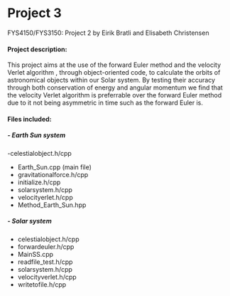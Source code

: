 # Project 3
FYS4150/FYS3150: Project 2 by Eirik Bratli and Elisabeth Christensen

#### Project description:
This project aims at the use of the forward Euler method and the velocity Verlet algorithm , through object-oriented code, to calculate the orbits of astronomical objects within our Solar system. By testing their accuracy through both conservation of energy and angular momentum we find that the velocity Verlet algorithm is preferrable over the forward Euler method due to it not being asymmetric in time such as the forward Euler is.

#### Files included:
##### - Earth Sun system
  
  -celestialobject.h/cpp
  - Earth_Sun.cpp (main file)
  - gravitationalforce.h/cpp
  - initialize.h/cpp
  - solarsystem.h/cpp
  - velocityerlet.h/cpp
  - Method_Earth_Sun.hpp

##### - Solar system
  - celestialobject.h/cpp
  - forwardeuler.h/cpp
  - MainSS.cpp
  - readfile_test.h/cpp
  - solarsystem.h/cpp
  - velocityverlet.h/cpp
  - writetofile.h/cpp
